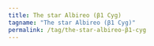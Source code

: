 ```yaml
---
title: The star Albireo (β1 Cyg)
tagname: "The star Albireo (β1 Cyg)"
permalink: /tag/the-star-albireo-β1-cyg
---
```

